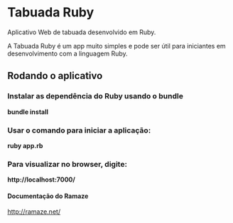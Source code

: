 # Tabuada Ruby
Aplicativo Web de tabuada desenvolvido em Ruby.

A Tabuada Ruby é um app muito simples e pode ser útil para iniciantes em desenvolvimento com a linguagem Ruby.

## Rodando o aplicativo

### Instalar as dependência do Ruby usando o bundle

**bundle install** 


### Usar o comando para iniciar a aplicação:

**ruby app.rb**

### Para visualizar no browser, digite:

**http://localhost:7000/**

#### Documentação do Ramaze 

http://ramaze.net/
